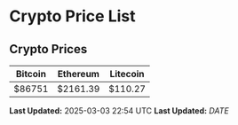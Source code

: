 # Crypto Price List

## Crypto Prices
| Bitcoin | Ethereum | Litecoin |
| ------- | -------- | -------- |
| $86751 | $2161.39 | $110.27 |
**Last Updated:** 2025-03-03 22:54 UTC
**Last Updated:** $DATE$
